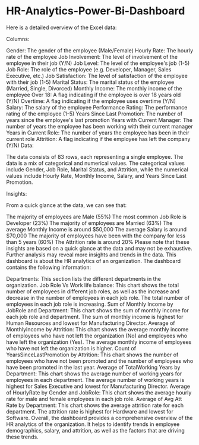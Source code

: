 # HR-Analytics-Power-Bi-Dashboard

Here is a detailed overview of the Excel data:

Columns:

Gender: The gender of the employee (Male/Female)
Hourly Rate: The hourly rate of the employee
Job Involvement: The level of involvement of the employee in their job (Y/N)
Job Level: The level of the employee's job (1-5)
Job Role: The role of the employee (e.g. Developer, Manager, Sales Executive, etc.)
Job Satisfaction: The level of satisfaction of the employee with their job (1-5)
Marital Status: The marital status of the employee (Married, Single, Divorced)
Monthly Income: The monthly income of the employee
Over 18: A flag indicating if the employee is over 18 years old (Y/N)
Overtime: A flag indicating if the employee uses overtime (Y/N)
Salary: The salary of the employee
Performance Rating: The performance rating of the employee (1-5)
Years Since Last Promotion: The number of years since the employee's last promotion
Years with Current Manager: The number of years the employee has been working with their current manager
Years in Current Role: The number of years the employee has been in their current role
Attrition: A flag indicating if the employee has left the company (Y/N)
Data:

The data consists of 83 rows, each representing a single employee. The data is a mix of categorical and numerical values. The categorical values include Gender, Job Role, Marital Status, and Attrition, while the numerical values include Hourly Rate, Monthly Income, Salary, and Years Since Last Promotion.

Insights:

From a quick glance at the data, we can see that:

The majority of employees are Male (55%)
The most common Job Role is Developer (23%)
The majority of employees are Married (63%)
The average Monthly Income is around $50,000
The average Salary is around $70,000
The majority of employees have been with the company for less than 5 years (60%)
The Attrition rate is around 20%
Please note that these insights are based on a quick glance at the data and may not be exhaustive. Further analysis may reveal more insights and trends in the data.
This dashboard is about the HR analytics of an organization. The dashboard contains the following information:

Departments: This section lists the different departments in the organization.
Job Role Vs Work life balance: This chart shows the total number of employees in different job roles, as well as the increase and decrease in the number of employees in each job role. 
The total number of employees in each job role is increasing.
Sum of Monthly Income by JobRole and Department: This chart shows the sum of monthly income for each job role and department.
The sum of monthly income is highest for Human Resources and lowest for Manufacturing Director.
Average of MonthlyIncome by Attrition: This chart shows the average monthly income of employees who have not left the organization (No) and employees who have left the organization (Yes).
The average monthly income of employees who have not left the organization is higher.
Count of YearsSinceLastPromotion by Attrition: This chart shows the number of employees who have not been promoted and the number of employees who have been promoted in the last year.
Average of TotalWorking Years by Department: This chart shows the average number of working years for employees in each department. 
The average number of working years is highest for Sales Executive and lowest for Manufacturing Director.
Average of HourlyRate by Gender and JobRole: This chart shows the average hourly rate for male and female employees in each job role.
Average of Avg Att Rate by Department: This chart shows the average attrition rate for each department. The attrition rate is highest for Hardware and lowest for Software.
Overall, the dashboard provides a comprehensive overview of the HR analytics of the organization. It helps to identify trends in employee demographics, salary, and attrition, as well as the factors that are driving these trends.





